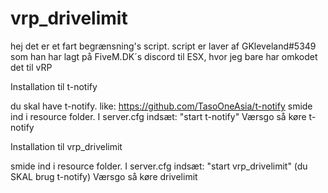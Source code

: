 # vrp_drivelimit

hej det er et fart begrænsning's script. script er laver af GKleveland#5349 som han har lagt på FiveM.DK´s discord til ESX, hvor jeg bare har omkodet det til vRP

Installation til t-notify

du skal have t-notify. like: https://github.com/TasoOneAsia/t-notify
smide ind i resource folder.
I server.cfg indsæt: "start t-notify"
Værsgo så køre t-notify

Installation til vrp_drivelimit

smide ind i resource folder.
I server.cfg indsæt: "start vrp_drivelimit"
(du SKAL brug t-notify)
Værsgo så køre drivelimit 

